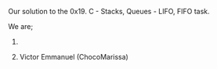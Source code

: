 Our solution to the 0x19. C - Stacks, Queues - LIFO, FIFO task.

We are;

1.

2. Victor Emmanuel (ChocoMarissa)

